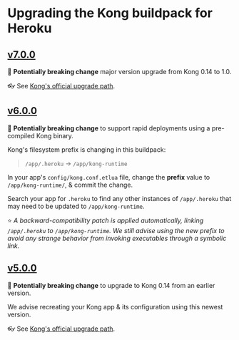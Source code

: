 Upgrading the Kong buildpack for Heroku
=======================================

[v7.0.0](https://github.com/heroku/heroku-buildpack-kong/releases/tag/v7.0.0)
------

🚨 **Potentially breaking change** major version upgrade from Kong 0.14 to 1.0.

👓 See [Kong's official upgrade path](https://github.com/Kong/kong/blob/master/UPGRADE.md).


[v6.0.0](https://github.com/heroku/heroku-buildpack-kong/releases/tag/v6.0.0)
------

🚨 **Potentially breaking change** to support rapid deployments using a pre-compiled Kong binary.

Kong's filesystem prefix is changing in this buildpack:

> `/app/.heroku` → `/app/kong-runtime`

In your app's `config/kong.conf.etlua` file, change the **prefix** value to `/app/kong-runtime/`, & commit the change.

Search your app for `.heroku` to find any other instances of `/app/.heroku` that may need to be updated to `/app/kong-runtime`.

⭐️ *A backward-compatibility patch is applied automatically, linking `/app/.heroku` to `/app/kong-runtime`. We still advise using the new prefix to avoid any strange behavior from invoking executables through a symbolic link.*


[v5.0.0](https://github.com/heroku/heroku-buildpack-kong/releases/tag/v5.0.0)
------

🚨 **Potentially breaking change** to upgrade to Kong 0.14 from an earlier version.

We advise recreating your Kong app & its configuration using this newest version.

👓 See [Kong's official upgrade path](https://github.com/Kong/kong/blob/master/UPGRADE.md).
